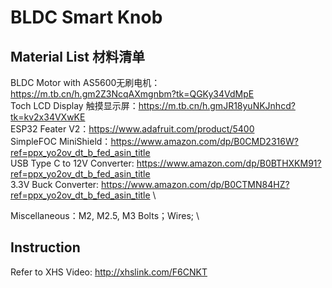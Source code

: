 # BLDC Smart Knob
## Material List 材料清单
BLDC Motor with AS5600无刷电机：https://m.tb.cn/h.gm2Z3NcqAXmgnbm?tk=QGKy34VdMpE \
Toch LCD Display 触摸显示屏：https://m.tb.cn/h.gmJR18yuNKJnhcd?tk=kv2x34VXwKE \
ESP32 Feater V2：https://www.adafruit.com/product/5400 \
SimpleFOC MiniShield：https://www.amazon.com/dp/B0CMD2316W?ref=ppx_yo2ov_dt_b_fed_asin_title \
USB Type C to 12V Converter: https://www.amazon.com/dp/B0BTHXKM91?ref=ppx_yo2ov_dt_b_fed_asin_title \
3.3V Buck Converter: https://www.amazon.com/dp/B0CTMN84HZ?ref=ppx_yo2ov_dt_b_fed_asin_title \

Miscellaneous：M2, M2.5, M3 Bolts；Wires; \

## Instruction
Refer to XHS Video: http://xhslink.com/F6CNKT
